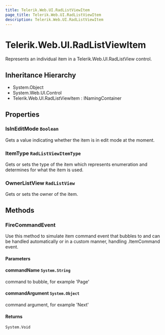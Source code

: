 ```yaml
---
title: Telerik.Web.UI.RadListViewItem
page_title: Telerik.Web.UI.RadListViewItem
description: Telerik.Web.UI.RadListViewItem
---
```


# Telerik.Web.UI.RadListViewItem

Represents an individual item in a Telerik.Web.UI.RadListView control.

## Inheritance Hierarchy

* System.Object
* System.Web.UI.Control
* Telerik.Web.UI.RadListViewItem : INamingContainer

## Properties

###  IsInEditMode `Boolean`

Gets a value indicating whether the  item is in edit mode at the
            moment.

###  ItemType `RadListViewItemType`

Gets or sets the type of the item which represents enumeration and
            determines for what the item is used.

###  OwnerListView `RadListView`

Gets or sets the owner  of the item.

## Methods

###  FireCommandEvent

Use this method to simulate item command event that bubbles to 
             and can be handled automatically or in a
            custom manner, handling .ItemCommand event.

#### Parameters

#### commandName `System.String`

command to bubble, for example 'Page'

#### commandArgument `System.Object`

command argument, for example 'Next'

#### Returns

`System.Void` 

